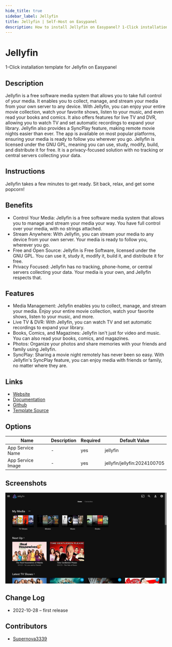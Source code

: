 ```yaml
---
hide_title: true
sidebar_label: Jellyfin
title: Jellyfin | Self-Host on Easypanel
description: How to install Jellyfin on Easypanel? 1-Click installation template for Jellyfin on Easypanel
---
```


<!-- generated -->

# Jellyfin

1-Click installation template for Jellyfin on Easypanel

## Description

Jellyfin is a free software media system that allows you to take full control of your media. It enables you to collect, manage, and stream your media from your own server to any device. With Jellyfin, you can enjoy your entire movie collection, watch your favorite shows, listen to your music, and even read your books and comics. It also offers features for live TV and DVR, allowing you to watch TV and set automatic recordings to expand your library. Jellyfin also provides a SyncPlay feature, making remote movie nights easier than ever. The app is available on most popular platforms, ensuring your media is ready to follow you wherever you go. Jellyfin is licensed under the GNU GPL, meaning you can use, study, modify, build, and distribute it for free. It is a privacy-focused solution with no tracking or central servers collecting your data.

## Instructions

Jellyfin takes a few minutes to get ready. Sit back, relax, and get some popcorn!

## Benefits

- Control Your Media: Jellyfin is a free software media system that allows you to manage and stream your media your way. You have full control over your media, with no strings attached.
- Stream Anywhere: With Jellyfin, you can stream your media to any device from your own server. Your media is ready to follow you, wherever you go.
- Free and Open Source: Jellyfin is Free Software, licensed under the GNU GPL. You can use it, study it, modify it, build it, and distribute it for free.
- Privacy Focused: Jellyfin has no tracking, phone-home, or central servers collecting your data. Your media is your own, and Jellyfin respects that.

## Features

- Media Management: Jellyfin enables you to collect, manage, and stream your media. Enjoy your entire movie collection, watch your favorite shows, listen to your music, and more.
- Live TV & DVR: With Jellyfin, you can watch TV and set automatic recordings to expand your library.
- Books, Comics, and Magazines: Jellyfin isn't just for video and music. You can also read your books, comics, and magazines.
- Photos: Organize your photos and share memories with your friends and family using Jellyfin.
- SyncPlay: Sharing a movie night remotely has never been so easy. With Jellyfin's SyncPlay feature, you can enjoy media with friends or family, no matter where they are.

## Links

- [Website](https://jellyfin.org/)
- [Documentation](https://jellyfin.org/docs)
- [Github](https://github.com/jellyfin/jellyfin)
- [Template Source](https://github.com/easypanel-io/templates/tree/main/templates/jellyfin)

## Options

Name | Description | Required | Default Value
-|-|-|-
App Service Name | - | yes | jellyfin
App Service Image | - | yes | jellyfin/jellyfin:2024100705

## Screenshots

![Jellyfin Screenshot](./assets/screenshot.png)

## Change Log

- 2022-10-28 – first release

## Contributors

- [Supernova3339](https://github.com/Supernova3339)
